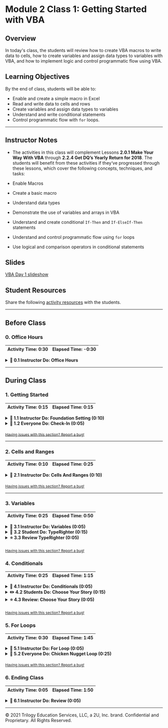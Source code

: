 # Module 2 Class 1: Getting Started with VBA


## Overview

In today's class, the students will review how to create VBA macros to write data to cells, how to create variables and assign data types to variables with VBA, and how to implement logic and control programmatic flow using VBA. 

## Learning Objectives

By the end of class, students will be able to:
 
* Enable and create a simple macro in Excel
* Read and write data to cells and rows 
* Create variables and assign data types to variables
* Understand and write conditional statements
* Control programmatic flow with `for` loops. 

- - -

## Instructor Notes

* The activities in this class will complement Lessons **2.0.1 Make Your Way With VBA** through **2.2.4 Get DQ’s Yearly Return for 2018**.  The students will benefit from these activities if they‘ve progressed through these lessons, which cover the following concepts, techniques, and tasks: 

* Enable Macros
* Create a basic macro 
* Understand data types
* Demonstrate the use of variables and arrays in VBA
* Understand and create conditional `If-Then` and `If-ElseIf-Then` statements
* Understand and control programmatic flow using `for` loops
* Use logical and comparison operators in conditional statements 

## Slides

[VBA Day 1 slideshow](https://docs.google.com/presentation/d/1DsCujlDGCOooh3r5DW7rZmeCsCkOAOnYzss9sewZCHM/edit?ts=5faee0b3)

## Student Resources

Share the following [activity resources](https://2u-data-curriculum-team.s3.amazonaws.com/data-viz-online-lesson-plans/02-Lessons/2-1-Student-Resources.zip) with the students. 

- - - 

## Before Class 

### 0. Office Hours

| Activity Time: 0:30       |  Elapsed Time:     -0:30  |
|---------------------------|---------------------------|

<details>
  <summary><strong> 📣 0.1 Instructor Do: Office Hours</strong></summary>

* Before you begin class, hold office hours. Office hours should be driven by students. Encourage students to take full advantage of office hours by reminding them that this is their time to ask questions and get assistance from instructional staff as they learn new concepts.

* Expect that students may ask for assistance. For example: 

  * Further review on a particular subject
  * Debugging assistance
  * Help with computer issues
  * Guidance with a particular tool

</details>

- - - 

## During Class 

### 1. Getting Started

| Activity Time:       0:15 |  Elapsed Time:      0:15  |
|---------------------------|---------------------------|

<details>
  <summary><strong>📣 1.1 Instructor Do: Foundation Setting (0:10)</strong></summary>

* Welcome students to class.

* Direct students to post individual questions in Slack to be addressed by you and your TAs at the end of class.

* Open the slideshow and use slides 1-13 to walk through the foundation setting with your class. 

* **Big Picture:** This is an opportunity for students to zoom out and see the big picture of where they are in the program. Take a moment to mention some real-world examples that show the value of what they’re learning this week.

* **Boot Camp Pointers:** Talk through some of the key logistical items that will help students stay on track. This is an opportunity to speak to what students may need when they're at this particular point of the program. 

* **This Week - VBA and Stock Analysis:** Talk through the key skills that students will learn this week. 

  * Let the students know that they will set the foundation for core coding concepts that will help them perform more complex analyses down the road. During this week, they’ll learn how to programmatically analyze data by writing scripts that automate simple tasks. 

* **This Week's Challenge:** In this week's Challenge Assignment, students are asked to refactor code in order to make the VBA macro run more efficiently. Since many of our students do not have a background related to coding, the concept of refactoring will be new to them. 

   * We have explained that refactoring code is like rewriting the first draft of an essay. The first time the code is written, the focus should be on getting it to work correctly. After the first draft is complete, we can look to see how we could accomplish the same task with code that runs more quickly or is more easily understood. 
  
   * This is the first time in the course where we are asking the students to think outside of the box and evaluate their own decisions for improvements. Because this process is new to them, it can seem very daunting. We recommend taking the time to make them more comfortable with the idea of refactoring. 

* **Career Connection:** Let students know that many of them will use the skills covered this week throughout their careers. It's important for them to know the "why" behind what they’re doing. Provide examples of when these skills may be used in work or when you’ve used them in your workplace.

* **How to Succeed This Week:** Remind your students that they may have moments of frustration this week as they begin the course and learn new things, including how to budget their time. These moments are great for deepening their knowledge. Use the slide material to outline some of the topics they may find tricky in this module. Consider sharing something about your own learning journey. It helps students recognize that everyone starts somewhere and that they are not alone.

* **Today's Objectives:** Now, outline the concepts that will be covered in today's lesson. Remind students that they can find the relevant activity files in the Getting Ready for Class page of their course content. 

</details>

<details>
  <summary><strong>🎉 1.2 Everyone Do: Check-In (0:05)</strong></summary>

* Ask the class the following questions and call on students for the answers:

    * **Q:** How are you feeling about your progress so far?

    * **A:** Let them know that we are starting to build our skill set. It’s also okay to feel overwhelmed as long as you don’t give up.

    * **Q:** How comfortable do you feel with this topic? 

    * **A:** Let's do "fist to five" together. If you are not feeling confident, hold up a fist (0). If you feel very confident, hold up an open hand (5).

</details>

<sub>[Having issues with this section? Report a bug!](https://bit.ly/2Uib2Dp)</sub>

- - -

### 2. Cells and Ranges

| Activity Time:       0:10 |  Elapsed Time:      0:25  |
|---------------------------|---------------------------|

<details>
  <summary><strong>📣 2.1 Instructor Do: Cells And Ranges (0:10)</strong></summary>

* You may open up and use slides 14-21 to accompany the beginning of this next activity. 

* For the first demonstration, open [01-Ins_CellsAndRanges/Solved/cells_and_ranges.xlsm](Activities/01-Ins_CellsAndRanges/Solved/cells_and_ranges.xlsm) and run the `CellsAndRanges` macro; you can run it either by navigating to the Tools → Macro → Macros menu, or Developer → Macros from your workbook. Clear out the contents of `Sheet1` before you run the macro so everyone can see its effect. As you run the macro, explain to students that:

  * VBA provides two primary ways to modify the contents of a spreadsheet: `Cells` and `Ranges`.

  * `Cells` provide a numeric, coordinate-based method for referencing the cells of a spreadsheet. Point out to students that `Cells` are organized in a `(Row, Column)` format where integers 1, 2, 3 denote columns A, B, C, etc.

  * `Ranges` provide a more customary excel-based method for specifying cells of a spreadsheet. Ranges can be contiguous (e.g. `"F5:F7"`) or non-contiguous (e.g. `"R2,D2"`).

  * `.Value` is a method we add to the end of our `Cell` / `Range` references to specify that we want to change the content value of these cells. This is worth noting because it will ease the students’ realization that `Cells(X,X)` isn't just capturing the contents of the cell, but rather the entire "Cell Object," and with it, formatting, style, and other aspects of the cell beyond just its contents.

  * `Cells` only allow a developer to capture a single cell at a time, while `Ranges` allow us to capture multiple cells at once. For this reason, `Ranges` are used more often, but it can be especially useful to refer to Cells in "loop-based" programs because we can iterate the coordinates and manipulate the cells that are referenced. Let students know that they will get time to work on this concept as the week progresses.

![Images/01-CellsAndRanges.png](Images/01-CellsAndRanges.png)

* Send out the activity workbook [01-Ins_CellsAndRanges/Solved/cells_and_ranges.xlsm](Activities/01-Ins_CellsAndRanges/Solved/cells_and_ranges.xlsm) for students to refer to later.

* Ask the class the following questions and call on students for the answers:

    * **Q:** Where have we used this before?

    * **A:** We used the `Cells()` and `Range()` functions in Lesson 2.2.1 to create an analysis worksheet.

    * **Q:** How does this activity equip us for the Challenge?

    * **A:** We will need to use the `Cells()` and `Range()` functions to add data to a cell or to format cells.  

    * **Q:** What can we do if we don't completely understand this?

    * **A:** We can refer to the lesson plan and reach out to the instructional staff.

* Answer any questions before proceeding to the student activity.

</details>

<sub>[Having issues with this section? Report a bug!](https://bit.ly/3eRIWZ9)</sub>

- - - 


### 3. Variables

| Activity Time:       0:25 |  Elapsed Time:      0:50  |
|---------------------------|---------------------------|

<details>
  <summary><strong>📣 3.1 Instructor Do: Variables (0:05)</strong></summary>

* You may open up and use slides 22-35 to accompany the beginning of this next activity. 

* Next, transition to introducing variables. Begin your introduction by reminding students that variables are named items in programming: they can store strings (text), numerics (integers and doubles for decimals), booleans (true/false), and more. Then, open the Variables script in [02-Ins_Variables/Solved/variables.vbs](Activities/02-Ins_Variables/Solved/Variables.vbs).

* Walk students through each of the examples:

  * Point out that VBA uses the single quote (`'`) to denote a comment: everything that follows the single quote is a note added to describe what the code below the comment will accomplish.

    * Let the students know that this is a good time to begin practicing adding comments to code. Comments have two immediate benefits: 
      * First, they will help the students remember what the code does when they revisit it weeks or months from now. 
      * Second, if you share the code, it will let others know what each code segment accomplishes. 

  * Begin your discussion by breaking down the VBA syntax for creating variables. Explain that we create (declare) variables by using the `Dim` keyword followed by the name of the variable and the type `As String`.

  * Point out that we can then utilize these variables using their names.

  * We can "concatenate" strings by combining them, and we can perform mathematical functions by combining numeric variables with operators.

  * We can also use these variables to set the value of our cells.

  * Lastly, we can combine numerics and strings by first "casting" our numerics into string format using the `Str()` method (similarly, we can cast strings into integers using the `Int()` method).

  * See if there are any questions before running the script and then sharing it with students.

  ![Images/02-Variables_1.png](Images/02-Variables_1.png)

* Send out the activity files [02-Ins_Variables/Solved](Activities/02-Ins_Variables/Solved) for students to refer to later.

* Ask the class the following questions and call on students for the answers:

    * **Q:** Where have we used this before?

    * **A:** We covered variables and data types in Lesson 2.1.4.

    * **Q:** How does this activity equip us for the Challenge?

    * **A:** We will need to create variables and assign them a data type for the Challenge.

    * **Q:** What can we do if we don't completely understand this?

    * **A:** We can refer to the lesson plan and reach out to the instructional staff.

* Answer any questions before proceeding to the student activity.

</details>

<details>
  <summary><strong>🎉 3.2 Student Do: TypeRighter (0:15)</strong></summary>

* Next, proceed with the student exercise. In this exercise, the students will need to change the data types of variables so that the code runs without errors. 

* Open and run the [typerighter-solved.xlsm solution](Activities/03-Stu_TypeRighter/Solved/typerighter-solved.xlsm) to show the students the output before directing them to the instructions and starter files. 

* Make sure the students can download and open the [instructions](Activities/03-Stu_TypeRighter/README.md), the [starter Excel file](Activities/03-Stu_TypeRighter/Unsolved/typerighter-unsolved.xlsm), and the [starter VBA code](Activities/03-Stu_TypeRighter/Unsolved/typerighter.vbs) for this activity from the AWS link. 

  * Have them open the Visual Basic editor under the Developer Tab in the [starter file](Activities/03-Stu_TypeRighter/Unsolved/typerighter-unsolved.xlsm) or [starter VBA code](Activities/03-Stu_TypeRighter/Unsolved/typerighter.vbs) to see the code that they need to fix. 

* Answer any questions before breaking the students out in groups. 

* Divide students into groups of 3-5. They should work on the solution by themselves, but they can talk to others in their group to get tips.

* Let students know that they may be asked to share and walk through their work at the end of the activity.

</details>

<details>
  <summary><strong>⭐ 3.3 Review TypeRighter (0:05)</strong></summary>

* Once time is up, ask for volunteers to walk through their solution. 

* To encourage participation, you can open the [starter VBA code](Activities/03-Stu_TypeRighter/Unsolved/typerighter.vbs) and ask the students if each variable is the correct data type, and to explain why or why not.

* If there are no volunteers, open [03-Stu_TypeRighter/Solved/typerighter.vbs](Activities/03-Stu_TypeRighter/Solved/typerighter.vbs) and go through each line, explaining what the correct data type is for each variable.

* Send out the solution file [03-Stu_TypeRighter/Solved/typerighter.vbs](Activities/03-Stu_TypeRighter/Solved/typerighter.vbs) for students to refer to later.

* Ask the class the following questions and call on students for the answers:

    * **Q:** What data type would you give the following "Age" variable, `Age = '33'`? 

    * **A:** This would be a "String" variable because the number 33 is wrapped in single quotes. 

    * **Q:** What can we do if we don't completely understand this?

    * **A:** Practice creating variables and assigning them different data types.

* Answer any questions before proceeding to the next activity.

</details>

<sub>[Having issues with this section? Report a bug!](https://bit.ly/2IqbKMj)</sub>

### 4. Conditionals

| Activity Time:       0:25 |  Elapsed Time:      1:15  |
|---------------------------|---------------------------|

<details>
  <summary><strong> 📣 4.1 Instructor Do: Conditionals (0:05)</strong></summary>

* You may open up and use slides 36-46 to accompany the beginning of this next activity. 

* Next, open the files found in [04-Ins_Conditionals](Activities/04-Ins_Conditionals/Solved). Use these examples to walk students through the concept of conditionals as applied in VBA. As you do so, be sure to point out:

  * That VBA conditionals introduce a real benefit over traditional Excel formulas. Gone are the days of squeezing conditionals into a single Excel formula; with VBA, we have cleaner syntax and more nuanced conditionals.

  * In VBA, the syntax for conditionals involves `If`, `Then`, and `End If`. Additional keywords include `ElseIf` and `Else`.

  * In VBA, we can combine conditions by adding the keywords `And` and `Or`.

  * Finally, send these files to students so they can reference them for the final example:

    ```vb
      ' Simple Conditional Example
      ' ------------------------------------------
      If Range("A2").Value > Range("B2").Value Then
          MsgBox ("Num 1 is greater than Num 2")
      End If

      ' Simple Conditional with If, Else, and Elseif
      ' ------------------------------------------
      If Range("A5").Value > Range("B5").Value Then
          MsgBox ("Num 3 is greater than Num 4")

      ElseIf Range("A5").Value < Range("B5").Value Then
          MsgBox("Num 4 is greater than Num 3")

      Else
          MsgBox("Num 3 and Num 4 are equal")

      End If
    ```

* Send out the activity files [04-Ins_Conditionals](Activities/04-Ins_Conditionals/Solved) for students to refer to later.

* Ask the class the following questions and call on students for the answers:

    * **Q:** Where have we used this before?

    * **A:** We wrote a conditional statement to check if the value of the cell in the first column was "DQ" in Lesson 2.2.3.

    * **Q:** How does this activity equip us for the Challenge?

    * **A:** We will need to write a conditional statement to check if the row we are currently on is the last row with the current stock. 

    * **Q:** What can we do if we don't completely understand this?

    * **A:** We can refer to the lesson plan and reach out to the instructional staff.

* Answer any questions before proceeding to the student activity.


</details>

<details>
  <summary><strong> ✏️ 4.2 Students Do: Choose Your Story (0:15)</strong></summary> 

* In this exercise, students are tasked with creating a simple game that outputs a message box based on the user's input number.

![Images/03-ChoosePath_1.png](Images/03-ChoosePath_1.png)

* Open the [choose_your_story.xlsm solution](Activities/05-Stu_ChooseYourStory/Solved/choose_your_story.xlsm) and run the macro to show them what they will be creating.

* Make sure the students can download and open the [instructions](Activities/05-Stu_ChooseYourStory/README.md) and the [starter Excel file](Activities/05-Stu_ChooseYourStory/Unsolved/choose_your_story.xlsm) for this activity from the AWS link. 

* Answer any questions before breaking the students out in groups. 

* Divide students into groups of 3-5. They should work on the solution by themselves, but they can talk to others in their group to get tips.

* Let students know that they may be asked to share and walk through their work at the end of the activity.

</details>

<details>
  <summary><strong> ⭐ 4.3 Review: Choose Your Story (0:05)</strong></summary>

* Once time is up, ask for volunteers to walk through their solution. 

* To encourage participation, live code the solution and ask for volunteers to complete the conditional statements as you're writing the code. 

* If there are no volunteers, open the files found in [05-Stu_ChooseYourStory](Activities/05-Stu_ChooseYourStory) to guide students. Remind students about VBA conditional syntax and walk them through the simple logic.

* Answer any remaining questions before providing students with the solution.

```vb
  ' Use conditionals to change message box based on user input
  If (Range("B1").Value = 1) Then
      MsgBox("You choose to enter the wooded forest of doom!")

  Elseif (Range("B1").Value = 2) Then
      MsgBox("You choose to enter the fiery volcano of doom!")

  Elseif (Range("B1").Value = 3) Then
      MsgBox("You choose to enter the terrifying jungle of doom!")

  Elseif (Range("B1").Value = 4) Then
      MsgBox("You choose to enter the bathroom")

  Else
      MsgBox("Try following directions")

  End If
```

* Send out the solution files [05-Stu_ChooseYourStory](Activities/05-Stu_ChooseYourStory) for students to refer to later.

* Ask the class the following questions and call on students for the answers:

    * **Q:** Will the program run correctly if you don't add the `.Value` at the end of the `Range()` method? Why or why not?

    * **A:** Yes. Although we are changing the value in cell "B1," the conditional statement checks for the condition regardless. 

    * **Q:** What can we do if we don't completely understand this?

    * **A:** Practice removing the `.Value` at the end of the `Range()` method and running the program.

* Answer any questions before proceeding to the next activity.


</details>

<sub>[Having issues with this section? Report a bug!](https://bit.ly/2Ix9xyI)</sub>

### 5. For Loops

| Activity Time:       0:30 |  Elapsed Time:      1:45  |
|---------------------------|---------------------------|

<details>
  <summary><strong> 📣 5.1 Instructor Do: For Loop (0:05)</strong></summary>

* Next, you'll review `for` loops. You'll run a simple VBA script that inserts a series of numbers across rows and columns.  You may open up and use slides 47-53 to accompany the beginning of this next activity. 

* Open up the [basic_for_loop.xlsm solution](Activities/06-Ins_ForLoops/Solved/basic_for_loop.xlsm), then click on the Developer Tab and show the students the macro script. 

* When explaining the code, be sure to note the parts of a VBA `for` loop.

  * `For i = 1 to 20` specifies the range to loop through.

  * Subsequent uses of `i` change with the loop

  * `Next i` iterates to the next value of `i`.

* Next, run the macro script in the Developer Tab, then show the students the output in the [spreadsheet](Activities/06-Ins_ForLoops/Solved/basic_for_loop.xlsm).

* Take a few extra moments in your discussion to have students guess how the spreadsheet will look before running the code. In particular, challenge them to understand why `Cells(i, 1)` creates entries across rows and `Cells(1, i)` create entries across columns.

![Images/04-Ins_ForLoops-1.png](Images/04-Ins_ForLoops-1.png)

* Once you feel confident in their understanding, provide them with your code.

* Ask the class the following questions and call on students for the answers:

    * **Q:** Where have we used this before?

    * **A:** We used a `for` loop to calculate the daily volume in 2018 in Lesson 2.2.3.

    * **Q:** How does this activity equip us for the Challenge?

    * **A:** We will need to create `for` loops to iterate through the stock tickers to get the stock volume and the starting and ending stock prices.

    * **Q:** What can we do if we don't completely understand this?

    * **A:** We can refer to the lesson plan and reach out to the instructional staff.

* Answer any questions before proceeding to the student activity.

</details>

<details>
  <summary><strong>🎉 5.2 Everyone Do: Chicken Nugget Loop (0:25)</strong></summary>

* In this exercise, students are asked to create a VBA script with a `for` loop that prints "I will eat `i` Chicken Nuggets," where the value of `i` changes within the `for` loop. 

* The students will work independently for the first 10-15 minutes before participating in student-led live coding.

* Open the [chicken_nuggets.xlsm solution](Activities/07-Evr_ChickenNuggets/Solved) and run the macro to show them what everyone will be creating.

* Make sure the students can download and open the [instructions](Activities/07-Evr_ChickenNuggets/README.md) and the [starter Excel file](Activities/07-Evr_ChickenNuggets/Unsolved/chicken_nuggets.xlsm) for this activity from the AWS link. 

* Let the students work on their solution in the main classroom for 10 minutes, then open the [starter Excel file](Activities/07-Evr_ChickenNuggets/Unsolved/chicken_nuggets.xlsm), create a macro, and ask for volunteers to help you code the `for` loop for the range of the cells from 1 to 10. 

* Next, have another volunteer help you code to add `"I will eat "` in the first cell of each row.

* Continue this process until the solution is complete.

  ![Images/05-Evr_ChickenNuggets-1.png](Images/05-Evr_ChickenNuggets-1.png)

* Next, ask the class the following question: why would we want to use a `for` loop instead of the `Range()` function?

  * If time permits, instruct the students to use the `Range()` function instead of a `for` loop to solve the activity. Give the students a few minutes to work on this solution.
  
  * When time is up, or if you are short on time, open up the [chicken_ranges.vbs solution](Activities/07-Evr_ChickenNuggets/Solved/chicken_ranges.vbs) and show the students how this activity might be written using the `Range()` function. Go over the following answers if the students haven't answered already. 

  * Explain that with the `for` loop, we can control the programmatic flow much better than with the `Range()` function, where we  need to specify the cells and the values for each cell. For example, to add more rows on the spreadsheet, we only need to increase the counter of the `for` loop using the `Cells()` function, whereas we have to write out every additional row using the `Range()` function.
  
  * And, there is a greater chance for coding errors with the `Range()` function because there is more coding than with a `for` loop. Additionally, the script is longer with the `Range()` function, which makes this approach inefficient. 

* Send the students [chicken_ranges solution files](Activities/07-Evr_ChickenNuggets/Solved) so they can compare the differences between the two solutions.

* Answer any questions before ending class.

</details>

<sub>[Having issues with this section? Report a bug!](https://bit.ly/3kobTgg)</sub> 

### 6. Ending Class 

| Activity Time:       0:05 |  Elapsed Time:      1:50  |
|---------------------------|---------------------------|

<details>
  <summary><strong>📣  6.1 Instructor Do: Review (0:05)</strong></summary>

* Before ending class, review the skills that were covered today and mention where in the module these skills are introduced. 
  * Creating variables was covered in **Lesson 2.1.4**.
  * Adding values to cells using the `Cells()` and `Range()` functions was covered in **Lesson 2.2.1**.
  * Conditional statements and `for` loops were covered in **Lesson 2.2.3**.

* Answer any questions the students may have.

* Finally, encourage your class to begin the Challenge as soon as possible, if they have not already begun, and to use the Learning Assistants channel and pre-scheduled Office Hours with their instructional team for help as they progress through their work. If they feel like they need context to understand documentation or instructions throughout the week, this is where they can get it. 

</details>

---

© 2021 Trilogy Education Services, LLC, a 2U, Inc. brand.  Confidential and Proprietary.  All Rights Reserved.